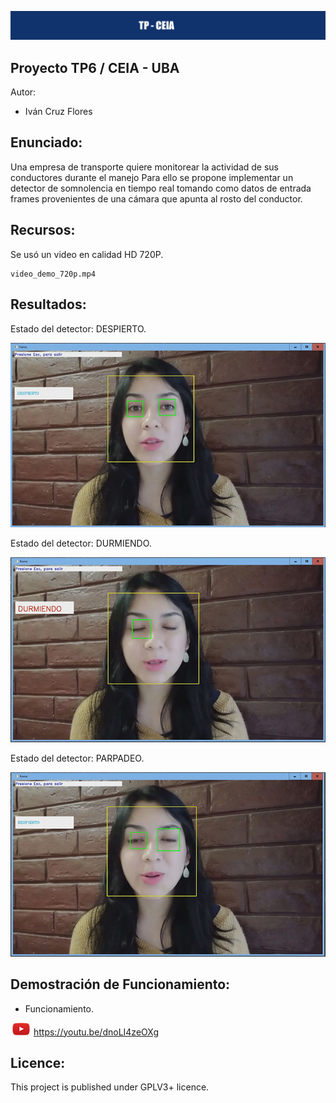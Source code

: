 ![header](imagenes/header.png)

## Proyecto TP6 / CEIA - UBA

Autor:
* Iván Cruz Flores


## Enunciado:
Una empresa de transporte quiere monitorear la actividad de sus conductores durante el manejo Para ello se propone implementar un detector de somnolencia en tiempo real tomando como datos de entrada frames provenientes de una cámara que apunta al rosto
del conductor.

## Recursos:
Se usó un video en calidad HD 720P.
```
video_demo_720p.mp4

```

## Resultados:
Estado del detector: DESPIERTO.

![operaciones](imagenes/despierto.jpg)

Estado del detector: DURMIENDO.

![operaciones](imagenes/durmiendo.jpg)

Estado del detector: PARPADEO.

![operaciones](imagenes/parpadeo.jpg)

## Demostración de Funcionamiento:
* Funcionamiento.

![play1](imagenes/play.png) https://youtu.be/dnoLI4zeOXg



## Licence:

This project is published under GPLV3+ licence.


